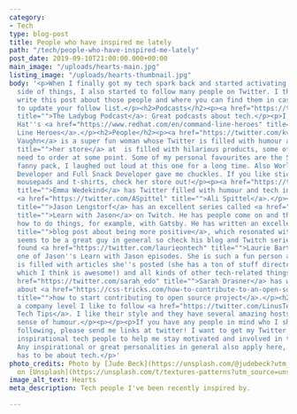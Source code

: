 ```yaml
---
category:
- Tech
type: blog-post
title: People who have inspired me lately
path: "/tech/people-who-have-inspired-me-lately"
post_date: 2019-09-10T21:00:00.000+00:00
main_image: "/uploads/hearts-main.jpg"
listing_image: "/uploads/hearts-thumbnail.jpg"
body: '<p>When I finally got my tech spark back and started activating on the tech
  side of things, I also started to follow many people on Twitter. I thought I''d
  write this post about those people and where you can find them in case you want
  to update your follow list.</p><h2>Podcasts</h2><p><a href="https://twitter.com/LadybugPodcast"
  title="">The Ladybug Podcast</a>: Great podcasts about tech.</p><p>I also like Red
  Hat''s <a href="https://www.redhat.com/en/command-line-heroes" title="">Command
  Line Heroes</a>.</p><h2>People</h2><p><a href="https://twitter.com/kvlly" title="">Kelly
  Vaughn</a> is a super fun woman whose Twitter is filled with humour and <a href="https://kvlly.com/shop"
  title="">her store</a> at  is filled with hilarious products, some of which I will
  need to order at some point. Some of my personal favourites are the Snack Overflow
  fanny pack, I laughed out loud at this one for a long time. Also World''s Okayest
  Developer and Full Snack Developer gave me chuckles. If you like stickers, mugs,
  mousepads and t-shirts, check her store out!</p><p><a href="https://twitter.com/EmmaWedekind"
  title="">Emma Wedekind</a> has Twitter filled with humour and tech info, so does
  <a href="https://twitter.com/ASpittel" title="">Ali Spittel</a>.</p><p><a href="https://twitter.com/jlengstorf"
  title="">Jason Lengstorf</a> has an excellent series called <a href="https://www.twitch.tv/jlengstorf"
  title="">Learn with Jason</a> on Twitch. He has people come on and they go through
  how to do things, for example, with Gatsby. He has written an excellent <a href="https://lengstorf.com/how-to-be-positive/"
  title="">blog post about being more positive</a>, which resonated with me. And he
  seems to be a great guy in general so check his blog and Twitch series out!</p><p>I
  found <a href="https://twitter.com/laurieontech" title="">Laurie Barth</a> from
  one of Jason''s Learn with Jason episodes. She is such a fun person and her Twitter
  is filled with articles she''s posted (she has a ton of stuff directed at newbies,
  which I think is awesome!) and all kinds of other tech-related things.</p><p><a
  href="https://twitter.com/sarah_edo" title="">Sarah Drasner</a> has written a post
  about <a href="https://css-tricks.com/how-to-contribute-to-an-open-source-project/"
  title="">how to start contributing to open source project</a>.</p><h2>Companies</h2><p>On
  a company level I like to follow <a href="https://twitter.com/LinusTech" title="">Linus
  Tech Tips</a>. I like their style and they have several amazing hosts with a superb
  sense of humour.</p><p></p><p>If you have any people in mind who I should start
  following, please send me links at twitter! I want to get my Twitter filled with
  inspirational tech people to help me stay motivated and involved in the newest technologies.
  Any inspirational or great personalities in general also apply here, not everything
  has to be about tech.</p>'
photo_credits: Photo by [Jude Beck](https://unsplash.com/@judebeck?utm_source=unsplash&utm_medium=referral&utm_content=creditCopyText)
  on [Unsplash](https://unsplash.com/t/textures-patterns?utm_source=unsplash&utm_medium=referral&utm_content=creditCopyText)
image_alt_text: Hearts
meta_description: Tech people I've been recently inspired by.

---
```

